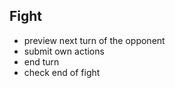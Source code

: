 
## Fight

- preview next turn of the opponent
- submit own actions
- end turn
- check end of fight 



